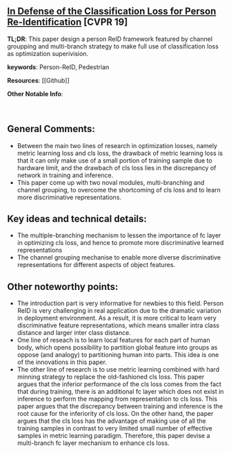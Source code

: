 [In Defense of the Classification Loss for Person Re-Identification](https://arxiv.org/pdf/1809.05864.pdf) [CVPR 19]
---------------	

__TL;DR__: This paper design a person ReID framework featured by channel groupping and multi-branch 
strategy to make full use of classification loss as optimization superivision. 

__keywords__: Person-ReID, Pedestrian

__Resources__: [[Github]] 

__Other Notable Info__: 

<br/>    

General Comments:
------
* Between the main two lines of research in optimization losses, namely metric learning loss and cls loss, the drawback of metric learning loss is that it can only make use of a small portion of training sample due to hardware limit, and the drawbach of cls loss lies in the discrepancy of network in training and inference. 
* This paper come up with two noval modules, multi-branching and channel grouping, to overcome the shortcoming of cls loss and to learn more discriminative representations. 


Key ideas and technical details:
------
* The multiple-branching mechanism to lessen the importance of fc layer in optimizing cls loss, and hence to promote more discriminative learned representations
* The channel grouping mechanise to enable more diverse discriminative representations for different aspects of object features.


Other noteworthy points:
------
* The introduction part is very informative for newbies to this field. Person ReID is very
challenging in real application due to the dramatic variation in deployment environment. As a result,
it is more critical to learn very discriminative feature representations, which means smaller intra class distance and larger 
inter class distance.
* One line of reseach is to learn local features for each part of human body, which opens possibility to partition global feature into groups as oppose (and analogy) to partitioning human into parts. This idea is one of the innovations in this paper.
* The other line of research is to use metric learning combined with hard minning strategy to replace the old-fashioned cls loss. 
This paper argues that the inferior performance of the cls loss comes from the fact that during training, there is an additional fc layer which does not exist in inference to perform the mapping from representation to cls loss. This paper argues that the discrepancy between training and inference is the root cause for the inferiority of cls loss. On the other hand, the paper argues that the cls loss has the advantage of making use of all the training samples in contrast to very limited small number of effective samples in metric learning paradigm. Therefore, this paper devise a multi-branch fc layer mechanism to enhance cls loss. 



